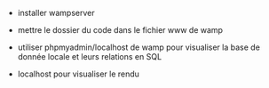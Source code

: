 * installer wampserver 

* mettre le dossier du code dans le fichier www de wamp

* utiliser phpmyadmin/localhost de wamp pour visualiser la base de donnée locale et leurs relations en SQL

* localhost pour visualiser le rendu 

